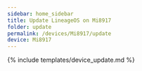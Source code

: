 ```yaml
---
sidebar: home_sidebar
title: Update LineageOS on Mi8917
folder: update
permalink: /devices/Mi8917/update
device: Mi8917
---
```

{% include templates/device_update.md %}
